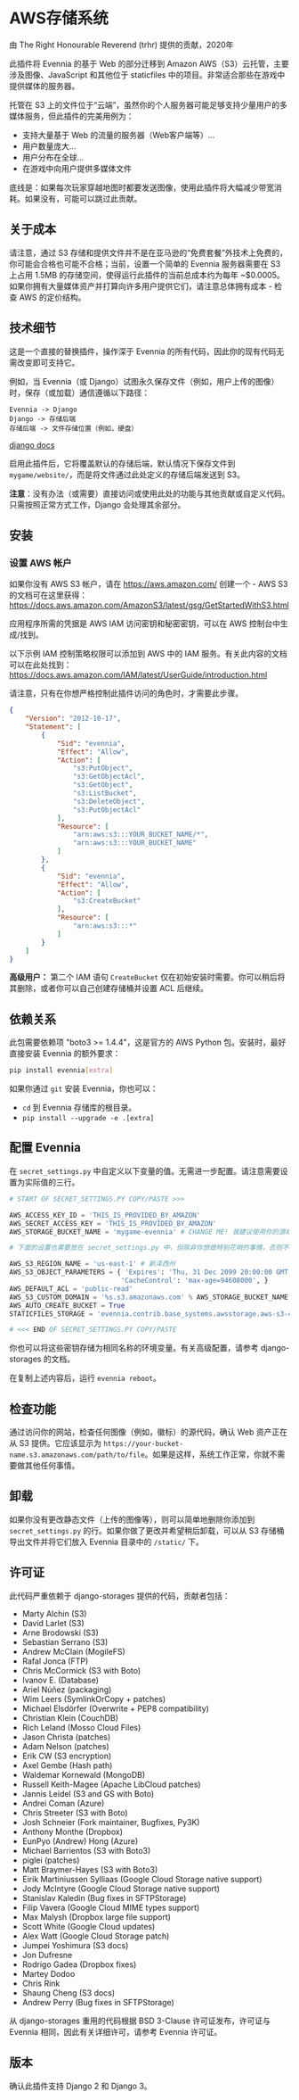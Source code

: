 # AWS存储系统

由 The Right Honourable Reverend (trhr) 提供的贡献，2020年

此插件将 Evennia 的基于 Web 的部分迁移到 Amazon AWS（S3）云托管，主要涉及图像、JavaScript 和其他位于 staticfiles 中的项目。非常适合那些在游戏中提供媒体的服务器。

托管在 S3 上的文件位于“云端”，虽然你的个人服务器可能足够支持少量用户的多媒体服务，但此插件的完美用例为：

- 支持大量基于 Web 的流量的服务器（Web客户端等）…
- 用户数量庞大…
- 用户分布在全球…
- 在游戏中向用户提供多媒体文件

底线是：如果每次玩家穿越地图时都要发送图像，使用此插件将大幅减少带宽消耗。如果没有，可能可以跳过此贡献。

## 关于成本

请注意，通过 S3 存储和提供文件并不是在亚马逊的“免费套餐”外技术上免费的，你可能会合格也可能不合格；当前，设置一个简单的 Evennia 服务器需要在 S3 上占用 1.5MB 的存储空间，使得运行此插件的当前总成本约为每年 ~$0.0005。如果你拥有大量媒体资产并打算向许多用户提供它们，请注意总体拥有成本 - 检查 AWS 的定价结构。

## 技术细节

这是一个直接的替换插件，操作深于 Evennia 的所有代码，因此你的现有代码无需改变即可支持它。

例如，当 Evennia（或 Django）试图永久保存文件（例如，用户上传的图像）时，保存（或加载）通信遵循以下路径：

```
Evennia -> Django
Django -> 存储后端
存储后端 -> 文件存储位置（例如，硬盘）
```

[django docs](https://docs.djangoproject.com/en/4.1/ref/settings/#std:setting-STATICFILES_STORAGE)

启用此插件后，它将覆盖默认的存储后端，默认情况下保存文件到 `mygame/website/`，而是将文件通过此处定义的存储后端发送到 S3。

**注意**：没有办法（或需要）直接访问或使用此处的功能与其他贡献或自定义代码。只需按照正常方式工作，Django 会处理其余部分。

## 安装

### 设置 AWS 帐户

如果你没有 AWS S3 帐户，请在 https://aws.amazon.com/ 创建一个 - AWS S3 的文档可在这里获得：
https://docs.aws.amazon.com/AmazonS3/latest/gsg/GetStartedWithS3.html

应用程序所需的凭据是 AWS IAM 访问密钥和秘密密钥，可以在 AWS 控制台中生成/找到。

以下示例 IAM 控制策略权限可以添加到 AWS 中的 IAM 服务。有关此内容的文档可以在此处找到：
https://docs.aws.amazon.com/IAM/latest/UserGuide/introduction.html

请注意，只有在你想严格控制此插件访问的角色时，才需要此步骤。

```json
{
    "Version": "2012-10-17",
    "Statement": [
        {
            "Sid": "evennia",
            "Effect": "Allow",
            "Action": [
                "s3:PutObject",
                "s3:GetObjectAcl",
                "s3:GetObject",
                "s3:ListBucket",
                "s3:DeleteObject",
                "s3:PutObjectAcl"
            ],
            "Resource": [
                "arn:aws:s3:::YOUR_BUCKET_NAME/*",
                "arn:aws:s3:::YOUR_BUCKET_NAME"
            ]
        },
        {
            "Sid": "evennia",
            "Effect": "Allow",
            "Action": [
                "s3:CreateBucket"
            ],
            "Resource": [
                "arn:aws:s3:::*"
            ]
        }
    ]
}
```

**高级用户：** 第二个 IAM 语句 `CreateBucket` 仅在初始安装时需要。你可以稍后将其删除，或者你可以自己创建存储桶并设置 ACL 后继续。

## 依赖关系

此包需要依赖项 "boto3 >= 1.4.4"，这是官方的 AWS Python 包。安装时，最好直接安装 Evennia 的额外要求：

```bash
pip install evennia[extra]
```

如果你通过 `git` 安装 Evennia，你也可以：

- `cd` 到 Evennia 存储库的根目录。
- `pip install --upgrade -e .[extra]`

## 配置 Evennia

在 `secret_settings.py` 中自定义以下变量的值。无需进一步配置。请注意需要设置为实际值的三行。

```python
# START OF SECRET_SETTINGS.PY COPY/PASTE >>>

AWS_ACCESS_KEY_ID = 'THIS_IS_PROVIDED_BY_AMAZON'
AWS_SECRET_ACCESS_KEY = 'THIS_IS_PROVIDED_BY_AMAZON'
AWS_STORAGE_BUCKET_NAME = 'mygame-evennia' # CHANGE ME! 我建议使用你的游戏名称-evennia

# 下面的设置也需要放在 secret_settings.py 中，但除非你想做特别花哨的事情，否则不需要定制。

AWS_S3_REGION_NAME = 'us-east-1' # 新泽西州
AWS_S3_OBJECT_PARAMETERS = { 'Expires': 'Thu, 31 Dec 2099 20:00:00 GMT',
                            'CacheControl': 'max-age=94608000', }
AWS_DEFAULT_ACL = 'public-read'
AWS_S3_CUSTOM_DOMAIN = '%s.s3.amazonaws.com' % AWS_STORAGE_BUCKET_NAME
AWS_AUTO_CREATE_BUCKET = True
STATICFILES_STORAGE = 'evennia.contrib.base_systems.awsstorage.aws-s3-cdn.S3Boto3Storage'

# <<< END OF SECRET_SETTINGS.PY COPY/PASTE
```

你也可以将这些密钥存储为相同名称的环境变量。有关高级配置，请参考 django-storages 的文档。

在复制上述内容后，运行 `evennia reboot`。

## 检查功能

通过访问你的网站，检查任何图像（例如，徽标）的源代码，确认 Web 资产正在从 S3 提供。它应该显示为 `https://your-bucket-name.s3.amazonaws.com/path/to/file`。如果是这样，系统工作正常，你就不需要做其他任何事情。

## 卸载

如果你没有更改静态文件（上传的图像等），则可以简单地删除你添加到 `secret_settings.py` 的行。如果你做了更改并希望稍后卸载，可以从 S3 存储桶导出文件并将它们放入 Evennia 目录中的 `/static/` 下。

## 许可证

此代码严重依赖于 django-storages 提供的代码，贡献者包括：

- Marty Alchin (S3)
- David Larlet (S3)
- Arne Brodowski (S3)
- Sebastian Serrano (S3)
- Andrew McClain (MogileFS)
- Rafal Jonca (FTP)
- Chris McCormick (S3 with Boto)
- Ivanov E. (Database)
- Ariel Núñez (packaging)
- Wim Leers (SymlinkOrCopy + patches)
- Michael Elsdörfer (Overwrite + PEP8 compatibility)
- Christian Klein (CouchDB)
- Rich Leland (Mosso Cloud Files)
- Jason Christa (patches)
- Adam Nelson (patches)
- Erik CW (S3 encryption)
- Axel Gembe (Hash path)
- Waldemar Kornewald (MongoDB)
- Russell Keith-Magee (Apache LibCloud patches)
- Jannis Leidel (S3 and GS with Boto)
- Andrei Coman (Azure)
- Chris Streeter (S3 with Boto)
- Josh Schneier (Fork maintainer, Bugfixes, Py3K)
- Anthony Monthe (Dropbox)
- EunPyo (Andrew) Hong (Azure)
- Michael Barrientos (S3 with Boto3)
- piglei (patches)
- Matt Braymer-Hayes (S3 with Boto3)
- Eirik Martiniussen Sylliaas (Google Cloud Storage native support)
- Jody McIntyre (Google Cloud Storage native support)
- Stanislav Kaledin (Bug fixes in SFTPStorage)
- Filip Vavera (Google Cloud MIME types support)
- Max Malysh (Dropbox large file support)
- Scott White (Google Cloud updates)
- Alex Watt (Google Cloud Storage patch)
- Jumpei Yoshimura (S3 docs)
- Jon Dufresne
- Rodrigo Gadea (Dropbox fixes)
- Martey Dodoo
- Chris Rink
- Shaung Cheng (S3 docs)
- Andrew Perry (Bug fixes in SFTPStorage)

从 django-storages 重用的代码根据 BSD 3-Clause 许可证发布，许可证与 Evennia 相同，因此有关详细许可，请参考 Evennia 许可证。

## 版本

确认此插件支持 Django 2 和 Django 3。
